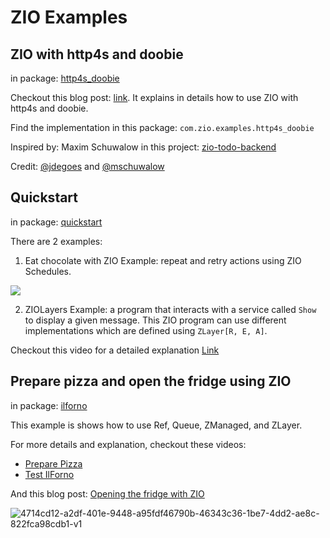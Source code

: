 # ZIO Examples

## ZIO with http4s and doobie
in package: [http4s_doobie](https://github.com/wi101/zio-examples/tree/master/src/main/scala/com/zio/examples/http4s_doobie)

Checkout this blog post: [link](https://medium.com/@wiemzin/zio-with-http4s-and-doobie-952fba51d089). It explains in details how to use ZIO with http4s and doobie. 

Find the implementation in this package: `com.zio.examples.http4s_doobie`

Inspired by: Maxim Schuwalow in this project: [zio-todo-backend](https://github.com/mschuwalow/zio-todo-backend)

Credit: [@jdegoes](https://github.com/jdegoes) and [@mschuwalow](https://github.com/mschuwalow)

## Quickstart
in package: [quickstart](https://github.com/wi101/zio-examples/tree/master/src/main/scala/com/zio/examples/quickstart)

There are 2 examples: 

1. Eat chocolate with ZIO Example: repeat and retry actions using ZIO Schedules.

![](https://emojipedia-us.s3.dualstack.us-west-1.amazonaws.com/thumbs/240/apple/237/chocolate-bar_1f36b.png)

2. ZIOLayers Example: a program that interacts with a service called `Show` to display a given message. 
   This ZIO program can use different implementations which are defined using `ZLayer[R, E, A]`.

Checkout this video for a detailed explanation [Link](https://youtu.be/u5IrfkAo6nk)

## Prepare pizza and open the fridge using ZIO
in package: [ilforno](https://github.com/wi101/zio-examples/tree/master/src/main/scala/com/zio/examples/ilforno)

This example is shows how to use Ref, Queue, ZManaged, and ZLayer.

For more details and explanation, checkout these videos:
- [Prepare Pizza](https://www.youtube.com/watch?v=OrevS6CV7CY)
- [Test IlForno](https://www.youtube.com/watch?v=0SgYOCMuyw0)

And this blog post:
[Opening the fridge with ZIO](https://medium.com/@wiemzin/opening-the-fridge-with-zio-92ded30dda4f)

![4714cd12-a2df-401e-9448-a95fdf46790b-46343c36-1be7-4dd2-ae8c-822fca98cdb1-v1](https://user-images.githubusercontent.com/3535357/97172348-33b20900-178f-11eb-9853-9c87dfd4b0fe.png)
